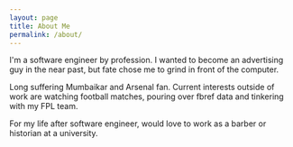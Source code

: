 ```yaml
---
layout: page
title: About Me
permalink: /about/
---
```


I'm a software engineer by profession. I wanted to become an advertising guy in the near past, but fate chose me to grind in front of the computer.

Long suffering Mumbaikar and Arsenal fan. Current interests outside of work are watching football matches, pouring over fbref data and tinkering with my FPL team.

For my life after software engineer, would love to work as a barber or historian at a university.

